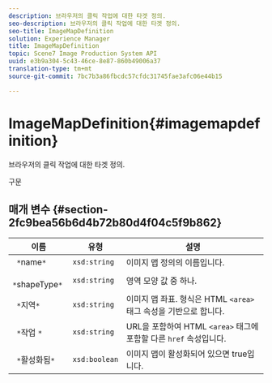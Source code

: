```yaml
---
description: 브라우저의 클릭 작업에 대한 타겟 정의.
seo-description: 브라우저의 클릭 작업에 대한 타겟 정의.
seo-title: ImageMapDefinition
solution: Experience Manager
title: ImageMapDefinition
topic: Scene7 Image Production System API
uuid: e3b9a304-5c43-46ce-8e87-860b49006a37
translation-type: tm+mt
source-git-commit: 7bc7b3a86fbcdc57cfdc31745fae3afc06e44b15

---
```



# ImageMapDefinition{#imagemapdefinition}

브라우저의 클릭 작업에 대한 타겟 정의.

구문

## 매개 변수 {#section-2fc9bea56b6d4b72b80d4f04c5f9b862}

| 이름 | 유형 | 설명 |
|---|---|---|
| ` *`name`*` | `xsd:string` | 이미지 맵 정의의 이름입니다. |
| ` *`shapeType`*` | `xsd:string` | 영역 모양 값 중 하나. |
| ` *`지역`*` | `xsd:string` | 이미지 맵 좌표. 형식은 HTML `<area>` 태그 속성을 기반으로 합니다. |
| ` *`작업	`*` | `xsd:string` | URL을 포함하여 HTML `<area>` 태그에 포함할 다른 `href` 속성입니다. |
| ` *`활성화됨`*` | `xsd:boolean` | 이미지 맵이 활성화되어 있으면 true입니다. |

